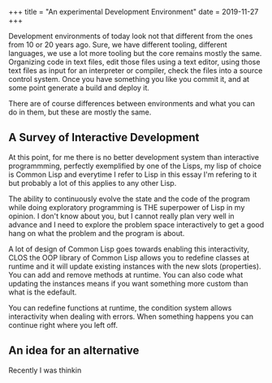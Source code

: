 +++
title = "An experimental Development Environment"
date = 2019-11-27
+++

Development environments of today look not that different from the ones from 10 or 20 years ago.
Sure, we have different tooling, different languages, we use a lot more tooling but the core remains
mostly the same. Organizing code in text files, edit those files using a text editor, using those text 
files as input for an interpreter or compiler, check the files into a source control system. Once you have
something you like you commit it, and at some point generate a build and deploy it.

There are of course differences between environments and what you can do in them, but these are mostly the
same.

## A Survey of Interactive Development

At this point, for me there is no better development system than interactive programmming, perfectly exemplified
by one of the Lisps, my lisp of choice is Common Lisp and everytime I refer to Lisp in this essay I'm refering to it
but probably a lot of this applies to any other Lisp.

The ability to continuously evolve the state and the code of the program while doing exploratory programming is
THE superpower of Lisp in my opinion. I don't know about you, but I cannot really plan very well in advance and I need to explore
the problem space interactively to get a good hang on what the problem and the program is about.

A lot of design of Common Lisp goes towards enabling this interactivity, CLOS the OOP library of Common Lisp allows you to redefine
classes at runtime and it will update existing instances with the new slots (properties). You can add and remove methods at runtime.
You can also code what updating the instances means if you want something more custom than what is the edefault.

You can redefine functions at runtime, the condition system allows interactivity when dealing with errors. When something happens you
can continue right where you left off.

## An idea for an alternative

Recently I was thinkin
